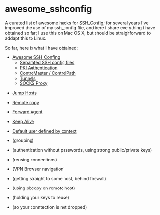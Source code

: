 # awesome_sshconfig
A curated list of awesome hacks for [SSH_Config](http://www.openbsd.org/cgi-bin/man.cgi/OpenBSD-current/man5/ssh_config.5?query=ssh_config); for several years I've improved the use of my ssh_config file, and here I share everything I have obtained so far; I use this on Mac OS X, but should be straighforward to addapt this to Linux.

So far, here is what I have obtained:
* [Awesome SSH_Confing](#awesome_sshconfig)
  * [Separated SSH config files](##ssh_config_groups)
  * [PKI Authentication](##pki_auth) 
  * [ControMaster / ControlPath](##controlmaster_controlpath)
  * [Tunnels](##tunnels) 
  * [SOCKS Proxy](##socks_proxy)
- [Jump Hosts](##jump_hosts)
- [Remote copy](##remote_copy)
- [Forward Agent](##forward_agent)
- [Keep Alive](##keep_alive)
- [Default user defined by context](##default_user)

- (grouping)
- (authentication without passwords, using strong public/private keys)
- (reusing connections)
- (VPN Browser navigation)
- (getting straight to some host, behind firewall)
- (using pbcopy on remote host)
- (holding your keys to reuse)
- (so your conntection is not dropped)
